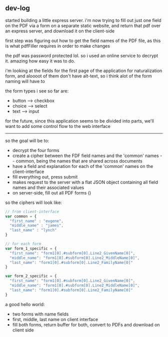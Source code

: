 ## dev-log

started building a little express server. i'm now trying to fill out just one field on the PDF via a form on a separate static website, and return that pdf over an express server, and download it on the client-side

first step was figuring out how to get the field names of the PDF file, as this is what pdfFiller requires in order to make changes

the pdf was password protected lol. so i used an online service to decrypt it. amazing how easy it was to do.

i'm looking at the fields for the first page of the application for naturalization form, and aloooot of them don't have alt-text, so i think alot of the form naming will have to

the form types i see so far are:
  - button --> checkbox
  - choice --> select
  - text --> input

for the future, since this application seems to be divided into parts, we'll want to add some control flow to the web interface

---

so the goal will be to:
  - decrypt the four forms
  - create a cipher between the FDF field names and the 'common' names -- common, being the names that are shared across documents
  - have a field and explanation for each of the 'common' names on the client-interface
  - fill everything out, press submit
  - makes request to the server with a flat JSON object containing all field names and their associated values
  - on server-side, fill out all PDF forms ()


so the ciphers will look like:

```js
// from client-interface
var common = {
  "first_name" : "eugene",
  "middle_name" : "james",
  "last_name" : "lynch"
}

// for each form
var form_1_specific = {
  "first_name": "form1[0].#subform[0].Line2_GivenName[0]",
  "middle_name": "form1[0].#subform[0].Line2_MiddleName[0]",
  "last_name": "form1[0].#subform[0].Line2_FamilyName[0]"
}

var form_2_specific = {
  "first_name": "form1[0].#subform[0].Line2_GivenName[0]",
  "middle_name": "form1[0].#subform[0].Line2_MiddleName[0]",
  "last_name": "form1[0].#subform[0].Line2_FamilyName[0]"
}
```

a good hello world:

- two forms with name fields
- first, middle, last name on client interface
- fill both forms, return buffer for both, convert to PDFs and download on client side
